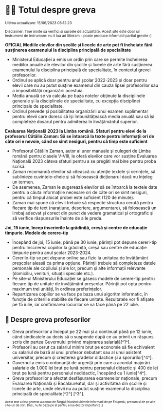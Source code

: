 # 👩‍🏫 Totul despre greva
<sub>Ultima actualizare: 15/06/2023 08:12:23</sub>

<sub>Disclaimer: Tine minte sa verifici si sursele de actualitate. Acest site este doar un instrument de indrumare: nu il lua ad litteram - poate produce informatii partial gresite :)</sub>

**OFICIAL Mediile elevilor din școlile și liceele de arte pot fi încheiate fără susținerea examenului la disciplina principală de specialitate**
- Ministerul Educației a emis un ordin prin care se permite încheierea mediilor anuale ale elevilor din școlile și liceele de arte fără susținerea examenului la disciplina principală de specialitate, în contextul grevei profesorilor.
- Ordinul se aplică doar pentru anul școlar 2022-2023 și doar pentru elevii care nu au putut susține examenul din cauza lipsei profesorilor sau a imposibilității organizării acestuia.
- Media anuală se va calcula pe baza notelor obținute la disciplinele generale și la disciplinele de specialitate, cu excepția disciplinei principale de specialitate.
- Ordinul prevede și posibilitatea organizării unui examen suplimentar pentru elevii care doresc să își îmbunătățească media anuală sau să își completeze dosarul pentru admiterea în învățământul superior.

**Evaluarea Națională 2023 la Limba română. Sfaturi pentru elevi de la profesorul Cătălin Zaman: Să se întoarcă la texte pentru informații ori de câte ori e nevoie, când se simt nesiguri, pentru că timp este suficient**
- Profesorul Cătălin Zaman, autor al unor manuale și culegeri de Limba română pentru clasele V-VIII, le oferă elevilor care vor susține Evaluarea Națională 2023 câteva sfaturi pentru a se pregăti mai bine pentru proba scrisă.
- Zaman recomandă elevilor să citească cu atenție textele și cerințele, să sublinieze cuvintele-cheie și să folosească dicționarul dacă nu înțeleg un termen.
- De asemenea, Zaman le sugerează elevilor să se întoarcă la textele date pentru a căuta informațiile necesare ori de câte ori se simt nesiguri, pentru că timpul alocat probei este suficient (120 de minute).
- Zaman mai spune că elevii trebuie să respecte structura cerută pentru fiecare tip de text (narațiune, descriere, argumentare), să folosească un limbaj adecvat și corect din punct de vedere gramatical și ortografic și să verifice răspunsurile înainte de a le preda.

**Joi, 15 iunie, încep înscrierile la grădiniță, creșă și centre de educație timpurie. Modele de cerere-tip**
- Începând de joi, 15 iunie, până pe 30 iunie, părinții pot depune cereri-tip pentru înscrierea copiilor la grădiniță, creșă sau centre de educație timpurie pentru anul școlar 2023-2024.
- Cererile-tip se pot depune online sau fizic la unitatea de învățământ preșcolar aleasă ca prima opțiune. Părinții trebuie să completeze datele personale ale copilului și ale lor, precum și alte informații relevante (domiciliu, venituri, situații speciale etc.).
- Pe site-ul Ministerului Educației se găsesc modele de cerere-tip pentru fiecare tip de unitate de învățământ preșcolar. Părinții pot opta pentru maximum trei unități, în ordinea preferințelor.
- Repartizarea copiilor se va face pe baza unui algoritm informatic, în funcție de criteriile stabilite de fiecare unitate. Rezultatele vor fi afișate pe 15 iulie, iar confirmarea locurilor se va face până pe 22 iulie.

## 🏫 Despre greva profesorilor
- Greva profesorilor a început pe 22 mai și a continuat până pe 12 iunie, când sindicatele au decis să o suspende după ce au primit un răspuns scris din partea Guvernului privind majorarea salarială[^1^].
- Profesorii au cerut ca salariul minim brut pe economie să fie echivalent cu salariul de bază al unui profesor debutant sau al unui asistent universitar, precum și creșterea gradelor didactice și a sporurilor[^4^].
- Guvernul a emis o ordonanță de urgență prin care a acordat majorări salariale de 1.000 lei brut pe lună pentru personalul didactic și 400 de lei brut pe lună pentru personalul nedidactic, începând cu 1 iunie[^4^].
- Greva profesorilor a afectat desfășurarea examenelor naționale, precum Evaluarea Națională și Bacalaureatul, dar și activitatea din școlile și liceele de arte, unde elevii nu au putut susține examenul la disciplina principală de specialitate[^2^] [^3^].


<sub><sub>Acest text a fost generat automat de BingAI folosind ultimele informatii de pe Edupedu, precum si de pe alte site-uri de stiri. Deci, nu te baza pe el pentru a lua decizii importante :)</sub></sub>